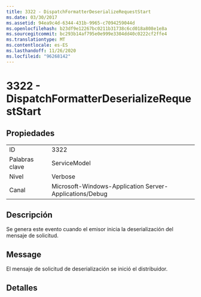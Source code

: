 ```yaml
---
title: 3322 - DispatchFormatterDeserializeRequestStart
ms.date: 03/30/2017
ms.assetid: 94ea9c4d-6344-431b-9965-c7094259044d
ms.openlocfilehash: b23df9e12267bc0211b31738c6cd018a808e1e8a
ms.sourcegitcommit: bc293b14af795e0e999e3304dd40c0222cf2ffe4
ms.translationtype: MT
ms.contentlocale: es-ES
ms.lasthandoff: 11/26/2020
ms.locfileid: "96268142"
---
```

# <a name="3322---dispatchformatterdeserializerequeststart"></a>3322 - DispatchFormatterDeserializeRequestStart

## <a name="properties"></a>Propiedades  
  
|||  
|-|-|  
|ID|3322|  
|Palabras clave|ServiceModel|  
|Nivel|Verbose|  
|Canal|Microsoft-Windows-Application Server-Applications/Debug|  
  
## <a name="description"></a>Descripción  

 Se genera este evento cuando el emisor inicia la deserialización del mensaje de solicitud.  
  
## <a name="message"></a>Message  

 El mensaje de solicitud de deserialización se inició el distribuidor.  
  
## <a name="details"></a>Detalles
